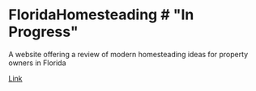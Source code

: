 

# FloridaHomesteading # "In Progress"


A website offering a review of modern homesteading ideas for property owners in Florida

<a href="https://bstefansen.github.io/FloridaHomesteading/">Link</a>
